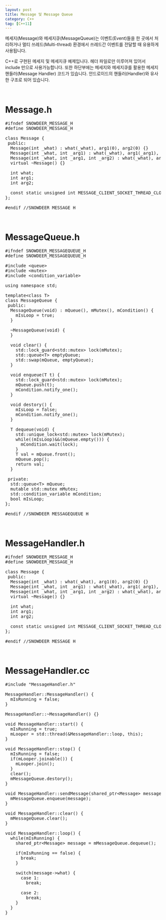 ```yaml
---
layout: post
title: Message 및 Message Queue
category: C++
tag: [C++11]
---
```


메세지(Message)와 메세지큐(MessageQueue)는 이벤트(Event)들을 한 곳에서 처리하거나 멀티 쓰레드(Multi-thread) 환경에서 쓰레드간 이벤트를 전달할 때 유용하게 사용됩니다.

C++로 구현된 메세지 및 메세지큐 예제입니다. 헤더 파일로만 이루어져 있어서 include 만으로 사용가능합니다. 또한 하단부에는 메세지와 메세지큐를 활용한 메세지 핸들러(Message Handler) 코드가 있습니다. 안드로이드의 핸들러(Handler)와 유사한 구조로 되어 있습니다.

<br>

# Message.h

<pre class="prettyprint">#ifndef SNOWDEER_MESSAGE_H
#define SNOWDEER_MESSAGE_H

class Message {
 public:
  Message(int _what) : what(_what), arg1(0), arg2(0) {}
  Message(int _what, int _arg1) : what(_what), arg1(_arg1), arg2(0) {}
  Message(int _what, int _arg1, int _arg2) : what(_what), arg1(_arg1), arg2(_arg2) {}
  virtual ~Message() {}

  int what;
  int arg1;
  int arg2;

  const static unsigned int MESSAGE_CLIENT_SOCKET_THREAD_CLOSED = 100;
};

#endif //SNOWDEER_MESSAGE_H
</pre>

<br>

# MessageQueue.h

<pre class="prettyprint">#ifndef SNOWDEER_MESSAGEQUEUE_H
#define SNOWDEER_MESSAGEQUEUE_H

#include &lt;queue&gt;
#include &lt;mutex&gt;
#include &lt;condition_variable&gt;

using namespace std;

template&lt;class T&gt;
class MessageQueue {
 public:
  MessageQueue(void) : mQueue(), mMutex(), mCondition() {
    mIsLoop = true;
  }

  ~MessageQueue(void) {
  }

  void clear() {
    std::lock_guard&lt;std::mutex&gt; lock(mMutex);
    std::queue&lt;T&gt; emptyQueue;
    std::swap(mQueue, emptyQueue);
  }

  void enqueue(T t) {
    std::lock_guard&lt;std::mutex&gt; lock(mMutex);
    mQueue.push(t);
    mCondition.notify_one();
  }

  void destory() {
    mIsLoop = false;
    mCondition.notify_one();
  }

  T dequeue(void) {
    std::unique_lock&lt;std::mutex&gt; lock(mMutex);
    while((mIsLoop)&amp;&amp;(mQueue.empty())) {
      mCondition.wait(lock);
    }
    T val = mQueue.front();
    mQueue.pop();
    return val;
  }

 private:
  std::queue&lt;T&gt; mQueue;
  mutable std::mutex mMutex;
  std::condition_variable mCondition;
  bool mIsLoop;
};

#endif //SNOWDEER_MESSAGEQUEUE_H
</pre>

<br>

# MessageHandler.h

<pre class="prettyprint">#ifndef SNOWDEER_MESSAGE_H
#define SNOWDEER_MESSAGE_H

class Message {
 public:
  Message(int _what) : what(_what), arg1(0), arg2(0) {}
  Message(int _what, int _arg1) : what(_what), arg1(_arg1), arg2(0) {}
  Message(int _what, int _arg1, int _arg2) : what(_what), arg1(_arg1), arg2(_arg2) {}
  virtual ~Message() {}

  int what;
  int arg1;
  int arg2;

  const static unsigned int MESSAGE_CLIENT_SOCKET_THREAD_CLOSED = 100;
};

#endif //SNOWDEER_MESSAGE_H</pre>


<br>

# MessageHandler.cc

<pre class="prettyprint">#include "MessageHandler.h"

MessageHandler::MessageHandler() {
  mIsRunning = false;
}

MessageHandler::~MessageHandler() {}

void MessageHandler::start() {
  mIsRunning = true;
  mLooper = std::thread(&amp;MessageHandler::loop, this);
}

void MessageHandler::stop() {
  mIsRunning = false;
  if(mLooper.joinable()) {
    mLooper.join();
  }
  clear();
  mMessageQueue.destory();
}

void MessageHandler::sendMessage(shared_ptr&lt;Message&gt; message) {
  mMessageQueue.enqueue(message);
}

void MessageHandler::clear() {
  mMessageQueue.clear();
}

void MessageHandler::loop() {
  while(mIsRunning) {
    shared_ptr&lt;Message&gt; message = mMessageQueue.dequeue();

    if(mIsRunning == false) {
      break;
    }

    switch(message-&gt;what) {
      case 1:
        break;

      case 2:
        break;
    }
  }
}</pre>
